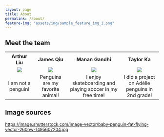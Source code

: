 ```yaml
---
layout: page
title: About
permalink: /about/
feature-img: "assets/img/sample_feature_img_2.png"
---
```

## Meet the team
<table style="width:100%">
<tbody>
    <tr>
    <th style="border: none; text-align: center;">Arthur Liu</th>
    <th style="border: none; text-align: center;">James Qiu</th>
    <th style="border: none; text-align: center;">Manan Gandhi</th>
    <th style="border: none; text-align: center;">Taylor Ka</th>
    </tr>
    <tr>
    <td style="border: none; text-align: center;">
        <img src="/xrcapstone22wi-team3/assets/img/arthur_liu.jpg" style="border: none; text-align: center;">
    </td>
    <td align="center" style="border: none; text-align: center;">
        <img src="/xrcapstone22wi-team3/assets/img/james_qiu.jpeg" style="border: none; text-align: center;">
    </td>
    <td align="center" style="border: none; text-align: center;">
        <img src="/xrcapstone22wi-team3/assets/img/manan_gandhi.jpeg" style="border: none; text-align: center;">
    </td>
    <td align="center" style="border: none; text-align: center;">
        <img src="/xrcapstone22wi-team3/assets/img/taylor_ka.jpg" style="border: none; text-align: center;">
    </td>
    </tr>
    <tr>
    <td style="border: none; text-align: center;">I am not a penguin!</td>
    <td style="border: none; text-align: center;">Penguins are my favorite animal!</td>
    <td style="border: none; text-align: center;">I enjoy skateboarding and playing soccer in my free time!</td>
    <td style="border: none; text-align: center;">I did a project on Adélie penguins in 2nd grade!</td>
    </tr>
</tbody>
</table>

## Image sources
https://image.shutterstock.com/image-vector/baby-penguin-fat-flying-vector-260nw-1495607204.jpg
